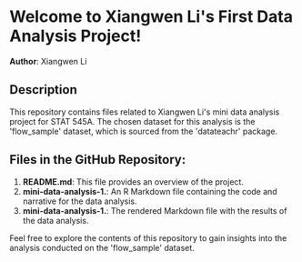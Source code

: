 # Welcome to Xiangwen Li's First Data Analysis Project!
**Author**: Xiangwen Li

## Description
This repository contains files related to Xiangwen Li's mini data analysis project for STAT 545A. The chosen dataset for this analysis is the 'flow_sample' dataset, which is sourced from the 'datateachr' package.

## Files in the GitHub Repository:
1. **README.md**: This file provides an overview of the project.
2. **mini-data-analysis-1.**: An R Markdown file containing the code and narrative for the data analysis.
3. **mini-data-analysis-1.**: The rendered Markdown file with the results of the data analysis.

Feel free to explore the contents of this repository to gain insights into the analysis conducted on the 'flow_sample' dataset.
